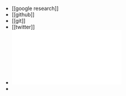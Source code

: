 - [[google research]]
- [[github]]
- [[git]]
- [[twitter]]
- ![中国跨境出口电商行业研究报告-艾瑞科技.pdf](../assets/中国跨境出口电商行业研究报告-艾瑞科技_1722440788324_0.pdf)
-